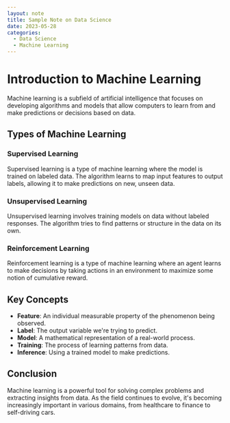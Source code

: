 ```yaml
---
layout: note
title: Sample Note on Data Science
date: 2023-05-28
categories:
  - Data Science
  - Machine Learning
---
```


# Introduction to Machine Learning

Machine learning is a subfield of artificial intelligence that focuses on developing algorithms and models that allow computers to learn from and make predictions or decisions based on data.

## Types of Machine Learning

### Supervised Learning

Supervised learning is a type of machine learning where the model is trained on labeled data. The algorithm learns to map input features to output labels, allowing it to make predictions on new, unseen data.

### Unsupervised Learning

Unsupervised learning involves training models on data without labeled responses. The algorithm tries to find patterns or structure in the data on its own.

### Reinforcement Learning

Reinforcement learning is a type of machine learning where an agent learns to make decisions by taking actions in an environment to maximize some notion of cumulative reward.

## Key Concepts

- **Feature**: An individual measurable property of the phenomenon being observed.
- **Label**: The output variable we're trying to predict.
- **Model**: A mathematical representation of a real-world process.
- **Training**: The process of learning patterns from data.
- **Inference**: Using a trained model to make predictions.

## Conclusion

Machine learning is a powerful tool for solving complex problems and extracting insights from data. As the field continues to evolve, it's becoming increasingly important in various domains, from healthcare to finance to self-driving cars. 